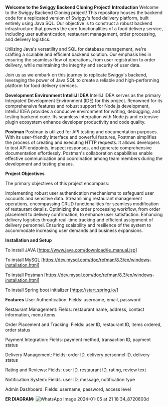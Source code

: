 **Welcome to the Swiggy Backend Cloning Project!**
**Introduction**
Welcome to the Swiggy Backend Cloning project! This repository houses the backend code for a replicated version of Swiggy's food delivery platform, built entirely using Java SQL. Our objective is to construct a robust backend infrastructure that powers the core functionalities of a food delivery service, including user authentication, restaurant management, order processing, and delivery logistics.

Utilizing Java's versatility and SQL for database management, we're crafting a scalable and efficient backend solution. Our emphasis lies in ensuring the seamless flow of operations, from user registration to order delivery, while maintaining the integrity and security of user data.

Join us as we embark on this journey to replicate Swiggy's backend, leveraging the power of Java SQL to create a reliable and high-performing platform for food delivery services.



**Development Environment
IntelliJ IDEA**
IntelliJ IDEA serves as the primary Integrated Development Environment (IDE) for this project. Renowned for its comprehensive features and robust support for Node.js development, IntelliJ IDEA provides a conducive environment for writing, debugging, and testing backend code. Its seamless integration with Node.js and extensive plugin ecosystem enhance developer productivity and code quality.

**Postman**
Postman is utilized for API testing and documentation purposes. With its user-friendly interface and powerful features, Postman simplifies the process of creating and executing HTTP requests. It allows developers to test API endpoints, inspect responses, and generate comprehensive documentation effortlessly. Postman's collaboration capabilities enable effective communication and coordination among team members during the development and testing phases.

**Project Objectives**

The primary objectives of this project encompass:

Implementing robust user authentication mechanisms to safeguard user accounts and sensitive data.
Streamlining restaurant management operations, encompassing CRUD functionalities for seamless modification of restaurant details.
Optimizing the order processing workflow, from order placement to delivery confirmation, to enhance user satisfaction.
Enhancing delivery logistics through real-time tracking and efficient assignment of delivery personnel.
Ensuring scalability and resilience of the system to accommodate increasing user demands and business expansions.

**Installation and Setup**

To install JAVA [https://www.java.com/download/ie_manual.jsp]

To install MySQL [https://dev.mysql.com/doc/refman/8.3/en/windows-installation.html]

To install Postman [https://dev.mysql.com/doc/refman/8.3/en/windows-installation.html]

To install Spring boot initializer [https://start.spring.io/]

**Features**
User Authentication:
Fields: username, email, password

Restaurant Management:
Fields: restaurant name, address, contact information, menu items

Order Placement and Tracking:
Fields: user ID, restaurant ID, items ordered, order status

Payment Integration:
Fields: payment method, transaction ID, payment status

Delivery Management:
Fields: order ID, delivery personnel ID, delivery status

Rating and Reviews:
Fields: user ID, restaurant ID, rating, review text

Notification System:
Fields: user ID, message, notification type

Admin Dashboard:
Fields: username, password, access level

**ER DIAGRAM:**
![WhatsApp Image 2024-01-05 at 21 18 34_8720803d](https://github.com/Sharnitha-S-R/Swiggy/assets/107667064/6e15e6b4-5864-4695-8646-b42191c78c13)
